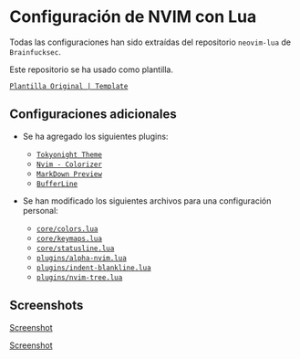 # Configuración de NVIM con Lua

Todas las  configuraciones han sido extraídas del repositorio `neovim-lua` de `Brainfucksec`.

Este repositorio se ha usado como plantilla.

[`Plantilla Original | Template`](https://github.com/brainfucksec/neovim-lua)

## Configuraciones adicionales

 * Se ha agregado los siguientes plugins:

    + [`Tokyonight Theme`](https://github.com/folke/tokyonight.nvim)
    + [`Nvim - Colorizer`](https://github.com/norcalli/nvim-colorizer.lua)
    + [`MarkDown Preview`](https://github.com/iamcco/markdown-preview.nvim)
    + [`BufferLine`](https://github.com/akinsho/bufferline.nvim)

 * Se han modificado los siguientes archivos para una configuración personal:

    + [`core/colors.lua`](core/colors.lua)
    + [`core/keymaps.lua`](core/keymaps.lua)
    + [`core/statusline.lua`](core/statusline.lua)
    + [`plugins/alpha-nvim.lua`](plugins/alpha-nvim.lua)
    + [`plugins/indent-blankline.lua`](plugins/indent-blankline.lua)
    + [`plugins/nvim-tree.lua`](plugins/nvim-tree.lua)


## Screenshots

[Screenshot](docs/1.png)

[Screenshot](docs/2.png)
